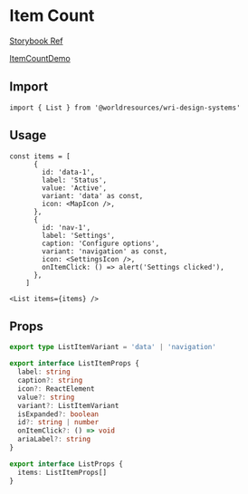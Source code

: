# Item Count

[Storybook Ref](https://wri.github.io/wri-design-systems/?path=/docs/data-display-list--docs)

[ItemCountDemo](https://github.com/wri/wri-design-systems/blob/main/src/components/DataDisplay/List/ListDemo.tsx)

## Import

```tsx
import { List } from '@worldresources/wri-design-systems'
```

## Usage

```tsx
const items = [
      {
        id: 'data-1',
        label: 'Status',
        value: 'Active',
        variant: 'data' as const,
        icon: <MapIcon />,
      },
      {
        id: 'nav-1',
        label: 'Settings',
        caption: 'Configure options',
        variant: 'navigation' as const,
        icon: <SettingsIcon />,
        onItemClick: () => alert('Settings clicked'),
      },
    ]

<List items={items} />

```

## Props

```ts
export type ListItemVariant = 'data' | 'navigation'

export interface ListItemProps {
  label: string
  caption?: string
  icon?: ReactElement
  value?: string
  variant?: ListItemVariant
  isExpanded?: boolean
  id?: string | number
  onItemClick?: () => void
  ariaLabel?: string
}

export interface ListProps {
  items: ListItemProps[]
}
```
